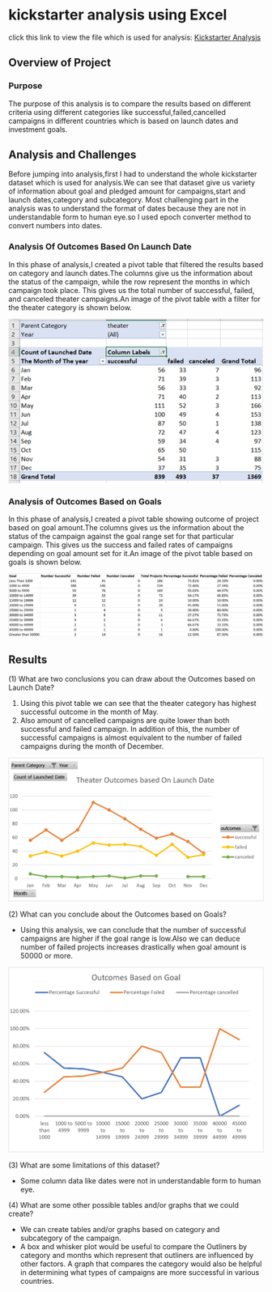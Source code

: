 # kickstarter analysis using Excel
click this link to view the file which is used for analysis: [Kickstarter Analysis](https://github.com/miralchangela/kickstarter-analysis/blob/main/Kickstarter_Challenge.xlsx)

## Overview of Project
### Purpose
The purpose of this analysis is to compare the results based on different criteria using different categories like successful,failed,cancelled campaigns in different countries which is based on launch dates and investment goals.
## Analysis and Challenges
Before jumping into analysis,first I had to understand the whole kickstarter dataset which is used for analysis.We can see that dataset give us variety of information about goal and pledged amount for campaigns,start and launch dates,category and subcategory. Most challenging part in the analysis was to understand the format of dates because they are not in understandable form to human eye.so I used epoch converter method to convert numbers into dates.
### Analysis Of Outcomes Based On Launch Date
In this phase of analysis,I created a pivot table that filtered the results based on category and launch dates.The columns give us the information about the status of the campaign, while the row represent the months in which campaign took place. This gives us the total number of successful, failed, and canceled theater campaigns.An image of the pivot table with a filter for the theater category is shown below.

![Theater Outcomes Pivot Table](https://github.com/miralchangela/kickstarter-analysis/blob/main/Resources/Theater%20outcomes%20pivot%20table.png)

### Analysis of Outcomes Based on Goals
In this phase of analysis,I created a pivot table showing outcome of project based on goal amount.The columns gives us the information about the status of the campaign against the goal range set for that particular campaign. This gives us the success and failed rates of campaigns depending on goal amount set for it.An image of the pivot table based on goals is shown below.

![Play Outcomes Table](https://github.com/miralchangela/kickstarter-analysis/blob/main/Resources/Outcomes%20pivot%20table%20based%20on%20Goals.png)

## Results

(1) What are two conclusions you can draw about the Outcomes based on Launch Date?
1. Using this pivot table we can see that the theater category has highest successful outcome in the month of May.
2. Also amount of cancelled campaigns are quite lower than both successful and failed campaign. In addition of this, the number of successful campaigns is almost equivalent to the number of failed campaigns during the month of December.

![Outcomes Based on Launch Date](https://github.com/miralchangela/kickstarter-analysis/blob/main/Resources/Theater_Outcomes_vs_Launch.jpg)


(2) What can you conclude about the Outcomes based on Goals?
- Using this analysis, we can conclude that the number of successful campaigns are higher if the goal range is low.Also we can deduce number of failed projects increases drastically when goal amount is 50000 or more.

![Outcomes Based on Goals](https://github.com/miralchangela/kickstarter-analysis/blob/main/Resources/Outcomes_vs_goals.jpg)


(3) What are some limitations of this dataset?
- Some column data like dates were not in understandable form to human eye.

(4) What are some other possible tables and/or graphs that we could create?
- We can create tables and/or graphs based on category and subcategory of the campaign.
- A box and whisker plot would be useful to compare the Outliners by category and months which represent that outliners are influenced by other factors. A graph that compares the category would also be helpful in determining what types of campaigns are more successful in various countries.
